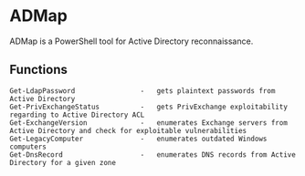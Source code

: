# ADMap

ADMap is a PowerShell tool for Active Directory reconnaissance.

## Functions

```
Get-LdapPassword                -   gets plaintext passwords from Active Directory
Get-PrivExchangeStatus          -   gets PrivExchange exploitability regarding to Active Directory ACL
Get-ExchangeVersion             -   enumerates Exchange servers from Active Directory and check for exploitable vulnerabilities
Get-LegacyComputer              -   enumerates outdated Windows computers
Get-DnsRecord                   -   enumerates DNS records from Active Directory for a given zone
```
